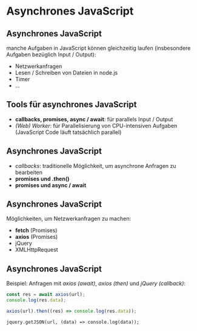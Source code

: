 # Asynchrones JavaScript

## Asynchrones JavaScript

manche Aufgaben in JavaScript können gleichzeitig laufen (insbesondere Aufgaben bezüglich Input / Output):

- Netzwerkanfragen
- Lesen / Schreiben von Dateien in node.js
- Timer
- ...

## Tools für asynchrones JavaScript

- **callbacks, promises, async / await**: für parallels Input / Output
- _(Web) Worker_: für Parallelisierung von CPU-intensiven Aufgaben (JavaScript Code läuft tatsächlich parallel)

## Asynchrones JavaScript

- _callbacks_: traditionelle Möglichkeit, um asynchrone Anfragen zu bearbeiten
- **promises und .then()**
- **promises und async / await**

## Asynchrones JavaScript

Möglichkeiten, um Netzwerkanfragen zu machen:

- **fetch** (Promises)
- **axios** (Promises)
- jQuery
- XMLHttpRequest

## Asynchrones JavaScript

Beispiel: Anfragen mit _axios (await)_, _axios (then)_ und _jQuery (callback)_:

```js
const res = await axios(url);
console.log(res.data);
```

```js
axios(url).then((res) => console.log(res.data));
```

```
jquery.getJSON(url, (data) => console.log(data));
```
